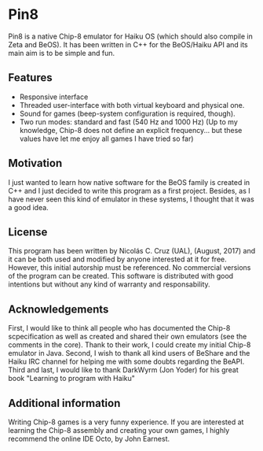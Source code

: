 # Pin8
Pin8 is a native Chip-8 emulator for Haiku OS (which should also compile in Zeta and BeOS). It has been written in C++ for the BeOS/Haiku API and its main aim is to be simple and fun.

## Features
- Responsive interface
- Threaded user-interface with both virtual keyboard and physical one.
- Sound for games (beep-system configuration is required, though).
- Two run modes: standard and fast (540 Hz and 1000 Hz) (Up to my knowledge, Chip-8 does not define an explicit frequency... but these values have let me enjoy all games I have tried so far)

## Motivation
I just wanted to learn how native software for the BeOS family is created in C++ and I just decided to write this program as a first project. Besides, as I have never seen this kind of emulator in these systems, I thought that it was a good idea.

## License
This program has been written by Nicolás C. Cruz (UAL), (August, 2017) and it can be both used and modified by anyone interested at it for free. However, this initial autorship must be referenced. No commercial versions of the program can be created. This software is distributed with good intentions but without any kind of warranty and responsability.

## Acknowledgements
First, I would like to think all people who has documented the Chip-8 scpecification as well as created and shared their own emulators (see the comments in the core). Thank to their work, I could create my initial Chip-8 emulator in Java. Second, I wish to thank all kind users of BeShare and the Haiku IRC channel for helping me with some doubts regarding the BeAPI. Third and last, I would like to thank DarkWyrm (Jon Yoder) for his great book "Learning to program with Haiku"

## Additional information
Writing Chip-8 games is a very funny experience. If you are interested at learning the Chip-8 assembly and creating your own games, I highly recommend the online IDE Octo, by John Earnest.
